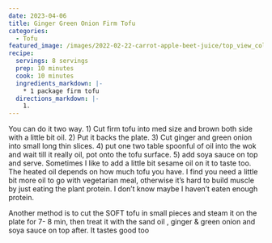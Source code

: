 ```yaml
---
date: 2023-04-06
title: Ginger Green Onion Firm Tofu
categories:
  - Tofu
featured_image: /images/2022-02-22-carrot-apple-beet-juice/top_view_colourful.jpeg
recipe:
  servings: 8 servings
  prep: 10 minutes
  cook: 10 minutes
  ingredients_markdown: |-
    * 1 package firm tofu
  directions_markdown: |-
    1.
---
```



You can do it two way.  1) Cut firm tofu into med size and brown both side with a little bit oil. 2) Put it backs the plate. 3) Cut ginger and green onion into small long thin slices. 4) put one two table spoonful of oil into the wok and wait till it really oil, pot onto the tofu surface. 5) add soya sauce on top and serve. Sometimes I like to add a little bit sesame oil on it to taste too. The heated oil depends on how much tofu you have. I find you need a little bit more oil to go with vegetarian meal, otherwise it’s hard to build muscle by just eating the plant protein. I don’t know maybe I haven’t eaten enough protein.

Another method is to cut the SOFT tofu in small pieces and steam it on the plate for 7- 8 min, then treat it with the sand oil , ginger & green onion and soya sauce on top after. It tastes good too